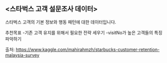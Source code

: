 ## **<스타벅스 고객 설문조사 데이터>**

스타벅스 고객의 기본 정보와 행동 패턴에 대한 데이터입니다.

추천목표
-기존 고객 유지를 위해서 필요한 전략 세우기
-visitNo가 높은 고객들의 특징 파악하기

출처: https://www.kaggle.com/mahirahmzh/starbucks-customer-retention-malaysia-survey
